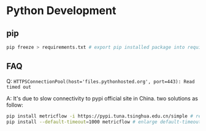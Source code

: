 # Python Development

## pip 
```bash
pip freeze > requirements.txt # export pip installed package into requirements.txt
```

## FAQ 

Q: `HTTPSConnectionPool(host='files.pythonhosted.org', port=443): Read timed out`

A: It's due to slow connectivity to pypi official site in China. two solutions as follow: 
  ```bash
  pip install metricflow -i https://pypi.tuna.tsinghua.edu.cn/simple # reindex from tsinghua mirror pypi source
  pip install --default-timeout=1000 metricflow # enlarge default-timeout, the default value is 100
  ```

